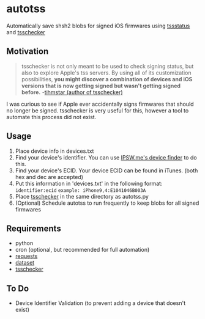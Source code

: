 # autotss
Automatically save shsh2 blobs for signed iOS firmwares using [tssstatus](https://ineal.me/tss) and [tsschecker](https://github.com/tihmstar/tsschecker)

## Motivation
>tsschecker is not only meant to be used to check signing status, but also to explore Apple's tss servers. By using all of its customization possibilities, __you might discover a combination of devices and iOS versions that is now getting signed but wasn't getting signed before.__ -[tihmstar (author of tsschecker)](https://github.com/tihmstar/tsschecker/blob/master/README.md#features)

I was curious to see if Apple ever accidentally signs firmwares that should no longer be signed. tsschecker is very useful for this, however a tool to automate this process did not exist.

## Usage
1. Place device info in devices.txt
  1. Find your device's identifier. You can use [IPSW.me's device finder](https://ipsw.me/device-finder) to do this.
  2. Find your device's ECID. Your device ECID can be found in iTunes. (both hex and dec are accepted)
  3. Put this information in 'devices.txt' in the following format: `identifier:ecid` `example: iPhone9,4:E1041046B003A`
2. Place [tsschecker](https://github.com/tihmstar/tsschecker) in the same directory as autotss.py
3. (Optional) Schedule autotss to run frequently to keep blobs for all signed firmwares

## Requirements
* python
* cron (optional, but recommended for full automation)
* [requests](https://github.com/kennethreitz/requests)
* [dataset](https://github.com/pudo/dataset)
* [tsschecker](https://github.com/tihmstar/tsschecker)

## To Do
* Device Identifier Validation (to prevent adding a device that doesn't exist)
